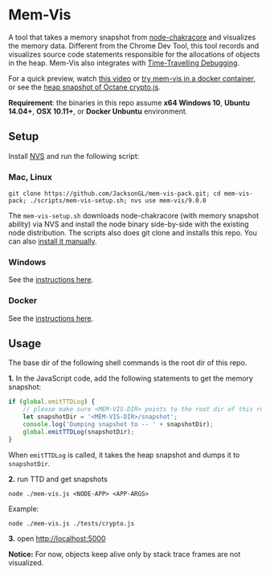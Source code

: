 # Mem-Vis

A tool that takes a memory snapshot from [node-chakracore](https://github.com/nodejs/node-chakracore) and visualizes the memory data. Different from the Chrome Dev Tool, this tool records and visualizes source code statements responsible for the allocations of objects in the heap. Mem-Vis also integrates with [Time-Travelling Debugging](https://github.com/nodejs/node-chakracore/blob/master/TTD-README.md).

For a quick preview, watch [this video](https://www.youtube.com/watch?v=BmaIobIFl54) or [try mem-vis in a docker container](doc/docker.md), or see the [heap snapshot of Octane crypto.js](http://jacksongl.github.io/files/demo/memvis/visualization.html).

**Requirement**: the binaries in this repo assume **x64 Windows 10**, **Ubuntu 14.04+**, **OSX 10.11+**, or **Docker Unbuntu** environment.

## Setup
Install [NVS](https://github.com/jasongin/nvs) and run the following script:

### Mac, Linux

```
git clone https://github.com/JacksonGL/mem-vis-pack.git; cd mem-vis-pack; ./scripts/mem-vis-setup.sh; nvs use mem-vis/9.0.0
```

The `mem-vis-setup.sh` downloads node-chakracore (with memory snapshot ability) via NVS and install the node binary side-by-side with the existing node distribution. The scripts also does git clone and installs this repo. You can also [install it manually](doc/install-manually.md).

### Windows

See the [instructions here](doc/install-manually.md).

### Docker

See the [instructions here](doc/install-in-docker.md).

## Usage

The base dir of the following shell commands is the root dir of this repo.

<!--
  **1.** Make sure the main file is wrapped as follows. E.g., ```app.js``` is the main file if you run ```node app.js```.

```javascript
setTimeout(() => {}, 0);
setTimeout(() => {
	// content of main file
}, 10);
```
-->

  **1.** In the JavaScript code, add the following statements to get the memory snapshot:

```javascript
if (global.emitTTDLog) {
    // please make sure <MEM-VIS-DIR> points to the root dir of this repo
    let snapshotDir = '<MEM-VIS-DIR>/snapshot';
    console.log('Dumping snapshot to -- ' + snapshotDir);
    global.emitTTDLog(snapshotDir);
}
```
When ```emitTTDLog``` is called, it takes the heap snapshot and dumps it to ```snapshotDir```.

  **2.** run TTD and get snapshots

```
node ./mem-vis.js <NODE-APP> <APP-ARGS>
```

Example:

```
node ./mem-vis.js ./tests/crypto.js
```
  
  **3.** open [http://localhost:5000](http://localhost:5000)

**Notice:** For now, objects keep alive only by stack trace frames are not visualized.
